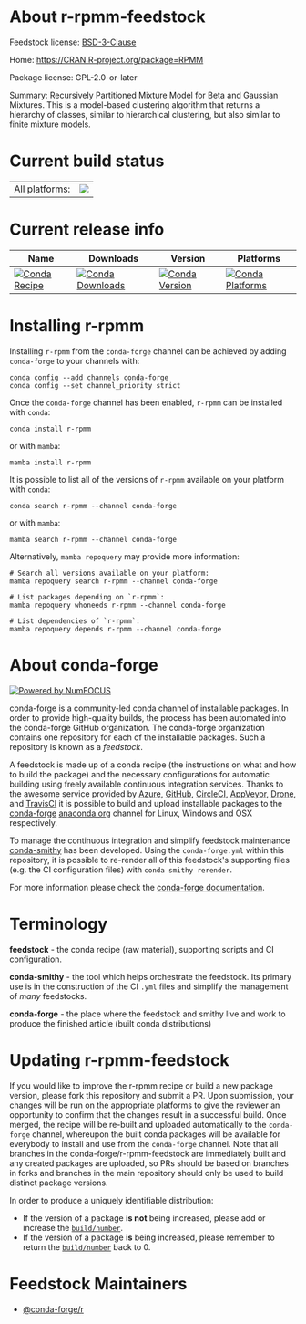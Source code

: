 About r-rpmm-feedstock
======================

Feedstock license: [BSD-3-Clause](https://github.com/conda-forge/r-rpmm-feedstock/blob/main/LICENSE.txt)

Home: https://CRAN.R-project.org/package=RPMM

Package license: GPL-2.0-or-later

Summary:  Recursively Partitioned Mixture Model for Beta and Gaussian Mixtures.   This is a model-based clustering algorithm that returns a hierarchy of classes, similar to hierarchical clustering, but also similar to finite mixture models.

Current build status
====================


<table><tr><td>All platforms:</td>
    <td>
      <a href="https://dev.azure.com/conda-forge/feedstock-builds/_build/latest?definitionId=4853&branchName=main">
        <img src="https://dev.azure.com/conda-forge/feedstock-builds/_apis/build/status/r-rpmm-feedstock?branchName=main">
      </a>
    </td>
  </tr>
</table>

Current release info
====================

| Name | Downloads | Version | Platforms |
| --- | --- | --- | --- |
| [![Conda Recipe](https://img.shields.io/badge/recipe-r--rpmm-green.svg)](https://anaconda.org/conda-forge/r-rpmm) | [![Conda Downloads](https://img.shields.io/conda/dn/conda-forge/r-rpmm.svg)](https://anaconda.org/conda-forge/r-rpmm) | [![Conda Version](https://img.shields.io/conda/vn/conda-forge/r-rpmm.svg)](https://anaconda.org/conda-forge/r-rpmm) | [![Conda Platforms](https://img.shields.io/conda/pn/conda-forge/r-rpmm.svg)](https://anaconda.org/conda-forge/r-rpmm) |

Installing r-rpmm
=================

Installing `r-rpmm` from the `conda-forge` channel can be achieved by adding `conda-forge` to your channels with:

```
conda config --add channels conda-forge
conda config --set channel_priority strict
```

Once the `conda-forge` channel has been enabled, `r-rpmm` can be installed with `conda`:

```
conda install r-rpmm
```

or with `mamba`:

```
mamba install r-rpmm
```

It is possible to list all of the versions of `r-rpmm` available on your platform with `conda`:

```
conda search r-rpmm --channel conda-forge
```

or with `mamba`:

```
mamba search r-rpmm --channel conda-forge
```

Alternatively, `mamba repoquery` may provide more information:

```
# Search all versions available on your platform:
mamba repoquery search r-rpmm --channel conda-forge

# List packages depending on `r-rpmm`:
mamba repoquery whoneeds r-rpmm --channel conda-forge

# List dependencies of `r-rpmm`:
mamba repoquery depends r-rpmm --channel conda-forge
```


About conda-forge
=================

[![Powered by
NumFOCUS](https://img.shields.io/badge/powered%20by-NumFOCUS-orange.svg?style=flat&colorA=E1523D&colorB=007D8A)](https://numfocus.org)

conda-forge is a community-led conda channel of installable packages.
In order to provide high-quality builds, the process has been automated into the
conda-forge GitHub organization. The conda-forge organization contains one repository
for each of the installable packages. Such a repository is known as a *feedstock*.

A feedstock is made up of a conda recipe (the instructions on what and how to build
the package) and the necessary configurations for automatic building using freely
available continuous integration services. Thanks to the awesome service provided by
[Azure](https://azure.microsoft.com/en-us/services/devops/), [GitHub](https://github.com/),
[CircleCI](https://circleci.com/), [AppVeyor](https://www.appveyor.com/),
[Drone](https://cloud.drone.io/welcome), and [TravisCI](https://travis-ci.com/)
it is possible to build and upload installable packages to the
[conda-forge](https://anaconda.org/conda-forge) [anaconda.org](https://anaconda.org/)
channel for Linux, Windows and OSX respectively.

To manage the continuous integration and simplify feedstock maintenance
[conda-smithy](https://github.com/conda-forge/conda-smithy) has been developed.
Using the ``conda-forge.yml`` within this repository, it is possible to re-render all of
this feedstock's supporting files (e.g. the CI configuration files) with ``conda smithy rerender``.

For more information please check the [conda-forge documentation](https://conda-forge.org/docs/).

Terminology
===========

**feedstock** - the conda recipe (raw material), supporting scripts and CI configuration.

**conda-smithy** - the tool which helps orchestrate the feedstock.
                   Its primary use is in the construction of the CI ``.yml`` files
                   and simplify the management of *many* feedstocks.

**conda-forge** - the place where the feedstock and smithy live and work to
                  produce the finished article (built conda distributions)


Updating r-rpmm-feedstock
=========================

If you would like to improve the r-rpmm recipe or build a new
package version, please fork this repository and submit a PR. Upon submission,
your changes will be run on the appropriate platforms to give the reviewer an
opportunity to confirm that the changes result in a successful build. Once
merged, the recipe will be re-built and uploaded automatically to the
`conda-forge` channel, whereupon the built conda packages will be available for
everybody to install and use from the `conda-forge` channel.
Note that all branches in the conda-forge/r-rpmm-feedstock are
immediately built and any created packages are uploaded, so PRs should be based
on branches in forks and branches in the main repository should only be used to
build distinct package versions.

In order to produce a uniquely identifiable distribution:
 * If the version of a package **is not** being increased, please add or increase
   the [``build/number``](https://docs.conda.io/projects/conda-build/en/latest/resources/define-metadata.html#build-number-and-string).
 * If the version of a package **is** being increased, please remember to return
   the [``build/number``](https://docs.conda.io/projects/conda-build/en/latest/resources/define-metadata.html#build-number-and-string)
   back to 0.

Feedstock Maintainers
=====================

* [@conda-forge/r](https://github.com/conda-forge/r/)

